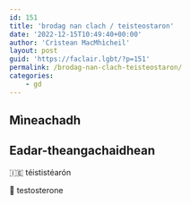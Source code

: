 ```yaml
---
id: 151
title: 'brodag nan clach / teisteostaron'
date: '2022-12-15T10:49:40+00:00'
author: 'Crìstean MacMhìcheil'
layout: post
guid: 'https://faclair.lgbt/?p=151'
permalink: /brodag-nan-clach-teisteostaron/
categories:
    - gd
---
```


## Mìneachadh

## Eadar-theangachaidhean

&#x1f1ee;&#x1f1ea; téististéarón

&#x1f3f4;&#xe0067;&#xe0062;&#xe0065;&#xe006e;&#xe0067;&#xe007f; testosterone
